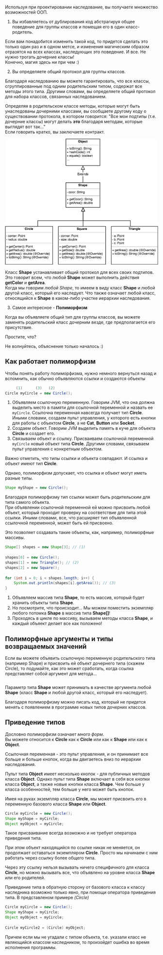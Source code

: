 Используя при проектировании наследование, вы получаете множество возможностей ООП.

1. Вы избавляетесь от дублирования код абстрагируя общее поведение для группы классов и помещая его в один класс-родитель. 

Если вам понадобится изменить такой код, то придется сделать это только один раз и в одном метсе, и изменения магическим образом отразятся на всех классах, наследующих это поведение. И все. Не нужно трогать дочерние классы!  
Конечно, магия здесь ни при чем :)

2. Вы определяете общий протокол для группы классов.

Благодаря наследованию вы можете гарантировать, что все классы, сгруппированные под одним родительским типом, содержат все методы этого типа. Другими словами, вы определяете общий протокол для набора классов, связанных наследованием.

Определяя в родительском классе методы, которые могут быть унаследованы дочерними классами, вы сообщаете другому коду о существовании протокола, в котором говорится: "Все мои подтипы (т.е. дочерние классы) могут делать **это** благодаря методам, которые выглядят вот так..."  
Если говорить кратко, вы заключаете контракт.

![](assets/is-a.png)

Класс **Shape** устанавливает общий протокол для всех своих подтипов. Это говорит всем, что любой **Shape** может выполнить действия **getColor** и **getArea**.  
Когда мы говорим *любой Shape*, то имеем в виду класс **Shape** и любой другой класс, который его наследует. Что также означает любой класс, относящийся к **Shape** в каком-либо участке иерархии наследования.

3. Самое интересное - **Полиморфизм**   

Когда вы объявляете общий тип для группы классов, вы можете заменять родительский класс дочерним везде, где предполагается его присутствие.

Простите, что?

Не волнуйтесь, объяснение только началось :)

## Как работает полиморфизм
Чтобы понять работу полиморфизма, нужно немного вернуться назад и вспомнить, как обычно объявляются ссылки и создаются объекты
```java
     (1)      (3)   (2)
Circle myCircle = new Circle();
```
1. Объявляем ссылочную переменную. Говорим JVM, что она должна выделить место в памяти для ссылочной переменной и назвать ее ```myCircle```. Ссылочна переменная навсегда получает тип **Circle**. Иными словами, создаем пульт управления, у которого есть кнопки для работы с объектом **Circle**, а не **Cat**, **Button** или **Socket**.
2. Создаем объект. Говорим JVM выделить память в куче для объекта **Circle** и создает его.
3. Связываем объект и ссылку. Присваиваем ссылочной переменной ``myCircle`` новый объект типа **Circle**. Другими словами, связываем пульт управления с конкретным объектом.

Важно отметить, что типы ссылки и объекта совпадают. И ссылка и объект имеют тип **Circle**.

Однако, полиморфизм допускает, что ссылка и объект могут иметь разные типы.
```java
Shape myShape = new Circle();
```
Благодаря полиморфизму тип ссылки может быть родительским для типа самого объекта.  
При объявлении ссылочной переменной ей можно присвоить любой объект, который проходит проверку на соответствие для типа этой ссылки. Иными словами, все, что расширяет тип объявленной ссылочной переменной, может быть ей присвоено.

Это позволяет создавать такие объекты, как, например, полиморфные массивы.
```java
Shape[] shapes = new Shape[3]; // (1)

shapes[0] = new Circle();
shapes[1] = new Triangle(); // (2)
shapes[2] = new Square();

for (int i = 0; i < shapes.length; i++) {
    System.out.println(shapes[i].getArea()); // (3)
}
```
1. Объявляем массив типа **Shape**, то есть массив, который будет хранить объекты типа **Shape**.
2. Но посмотрите, что происходит... Мы можем поместить экземпляр любого потомка **Shape** в массив типа **Shape[]**!
3. Проходясь в цикле по массиву, вызываем методы класса **Shape**, и каждый объяект делает все как положено!

## Полиморфные аргументы и типы возвращаемых значений
Если вы можете объявить ссылочную переменную родительского типа (например Shape) и присвоить ей объект дочернего типа (скажем Circle), то подумайте, как это может сработать, когда ссылка представляет собой аргумент для метода...
```java
```
<!-- написать код и изменить Vet -->
Параметр типа **Shape** может принимать в качестве аргумента любой **Shape** (класс **Shape** и любой другой класс, который его наследует).

Благодаря полиморфизму можно писать код, который не придется менять с появлением в программе новых типов дочерних классов.

## Приведение типов
Дословно полиморфизм означает *много форм*.  
Вы можете относится к **Circle** как к **Circle** или как к **Shape** или как к **Object**.

Ссылочная переменная - это пульт управления, и он принимает все больше и больше кнопок, когда вы двигаетесь вниз по иерархии наследования. 

Пульт типа **Object** имеет несколько кнопок - для публичных методов класса **Object**. Однако пульт типа **Shape** включает в себя все кнопки класса **Object**, а также новые кнопки класса **Shape**. Чем больше у класса особенностей, тем больше у него может быть кнопок.

Имея на руках экземпляр класса **Circle**, мы может присвоить его в переменную базового класса **Shape** или **Object**.
```java
Circle myCircle = new Circle();
Shape myShape = myCircle;
Object myObject = myCircle;
```
Такое присваивание всегда возможно и не требует оператора приведения типа.

При этом объект находящийся по ссылке никак не меняется, он продолжает оставаться экземпляром **Circle**. Просто мы начинаем c ним работать через ссылку более общего типа.

Через эту ссылку нельзя вызывать ничего специфичного для класса **Circle**, но можно вызывать все, что объявлено на уровне класса **Shape** или его родителей.

Приведение типа в обратную сторону от базового класса к классу наследника возможно только явно, при помощи оператора приведения типа. В представленом примере *(Circle)*
```java
Circle myCircle = new Circle();
Shape myShape = myCircle;
Object myObject = myCircle;

Circle myCircle2 = (Circle) myObject;
```
Причем если мы не угадали с типом объекта, т.е. указали класс не являющийся классом наследником, то произойдет ошибка во время исполнения программы.
